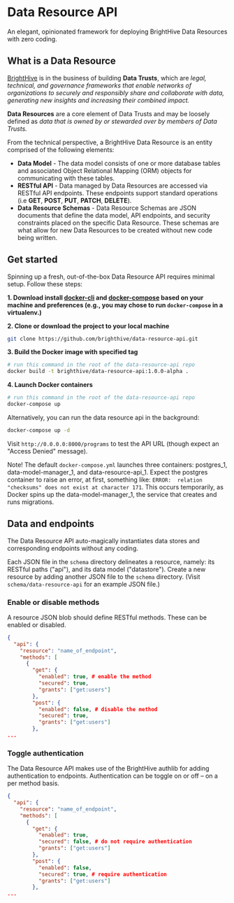 # Data Resource API

An elegant, opinionated framework for deploying BrightHive Data Resources with zero coding.

## What is a Data Resource

[BrightHive](https://brighthive.io) is in the business of building **Data Trusts**, which are *legal, technical, and governance frameworks that enable networks of organizations to securely and responsibly share and collaborate with data, generating new insights and increasing their combined impact.*

**Data Resources** are a core element of Data Trusts and may be loosely defined as *data that is owned by or stewarded over by members of Data Trusts.*

From the technical perspective, a BrightHive Data Resource is an entity comprised of the following elements:

- **Data Model** - The data model consists of one or more database tables and associated Object Relational Mapping (ORM) objects for communicating with these tables.
- **RESTful API** - Data managed by Data Resources are accessed via RESTful API endpoints. These endpoints support standard operations (i.e **GET**, **POST**, **PUT**, **PATCH**, **DELETE**).
- **Data Resource Schemas** - Data Resource Schemas are JSON documents that define the data model, API endpoints, and security constraints placed on the specific Data Resource. These schemas are what allow for new Data Resources to be created without new code being written.

## Get started

Spinning up a fresh, out-of-the-box Data Resource API requires minimal setup. Follow these steps:


**1. Download install [docker-cli](https://docs.docker.com/install/) and [docker-compose](https://docs.docker.com/compose/install/) based on your machine and preferences (e.g., you may chose to run `docker-compose` in a virtualenv.)**

**2. Clone or download the project to your local machine**

```bash
git clone https://github.com/brighthive/data-resource-api.git
```

**3. Build the Docker image with specified tag**

```bash
# run this command in the root of the data-resource-api repo
docker build -t brighthive/data-resource-api:1.0.0-alpha .
```

**4. Launch Docker containers**

```bash
# run this command in the root of the data-resource-api repo
docker-compose up
```

Alternatively, you can run the data resource api in the background:
```bash
docker-compose up -d
```

Visit `http://0.0.0.0:8000/programs` to test the API URL (though expect an "Access Denied" message).

Note! The default `docker-compose.yml` launches three containers: postgres_1, data-model-manager_1, and data-resource-api_1. Expect the postgres container to raise an error, at first, something like: `ERROR:  relation "checksums" does not exist at character 171`. This occurs temporarily, as Docker spins up the data-model-manager_1, the service that creates and runs migrations. 

## Data and endpoints 

The Data Resource API auto-magically instantiates data stores and corresponding endpoints without any coding. 

Each JSON file in the `schema` directory delineates a resource, namely: its RESTful paths ("api"), and its data model ("datastore"). Create a new resource by adding another JSON file to the `schema` directory. (Visit `schema/data-resource-api` for an example JSON file.)

### Enable or disable methods

A resource JSON blob should define RESTful methods. These can be enabled or disabled.

```JSON
{
  "api": {
    "resource": "name_of_endpoint",
    "methods": [
      {
        "get": {
          "enabled": true, # enable the method
          "secured": true,
          "grants": ["get:users"]
        },
        "post": {
          "enabled": false, # disable the method
          "secured": true,
          "grants": ["get:users"]
        },
...
```

### Toggle authentication

The Data Resource API makes use of the BrightHive authlib for adding authentication to endpoints. Authentication can be toggle on or off – on a per method basis. 

```JSON
{
  "api": {
    "resource": "name_of_endpoint",
    "methods": [
      {
        "get": {
          "enabled": true,
          "secured": false, # do not require authentication
          "grants": ["get:users"]
        },
        "post": {
          "enabled": false,
          "secured": true, # require authentication
          "grants": ["get:users"]
        },
...
```